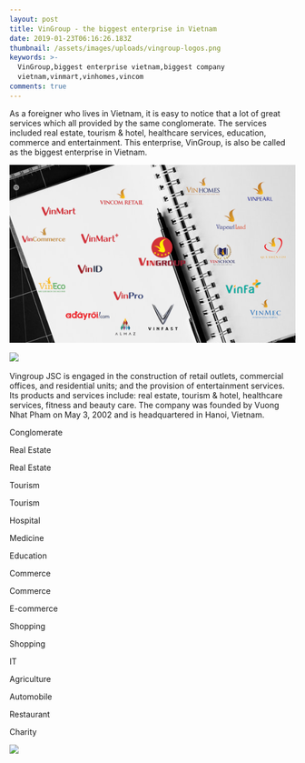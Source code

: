 ```yaml
---
layout: post
title: VinGroup - the biggest enterprise in Vietnam
date: 2019-01-23T06:16:26.183Z
thumbnail: /assets/images/uploads/vingroup-logos.png
keywords: >-
  VinGroup,biggest enterprise vietnam,biggest company
  vietnam,vinmart,vinhomes,vincom
comments: true
---
```

As a foreigner who lives in Vietnam, it is easy to notice that a lot of great services which all provided by the same conglomerate. The services included real estate, tourism & hotel, healthcare services, education, commerce and entertainment. This enterprise, VinGroup, is also be called as the biggest enterprise in Vietnam.

![](/assets/images/uploads/vingroup-logos.png)




![](https://static.vingroup.net/vgh_files/assets/images/icons/vingroup.png)

Vingroup JSC is engaged in the construction of retail outlets, commercial offices, and residential units; and the provision of entertainment services. Its products and services include: real estate, tourism & hotel, healthcare services, fitness and beauty care. The company was founded by Vuong Nhat Pham on May 3, 2002 and is headquartered in Hanoi, Vietnam.

Conglomerate

Real Estate

Real Estate

Tourism

Tourism

Hospital

Medicine

Education

Commerce

Commerce

E-commerce

Shopping

Shopping

IT

Agriculture

Automobile

Restaurant

Charity

![](https://static.vingroup.net/vgh_files/assets/images/icons/vingroup.png)
